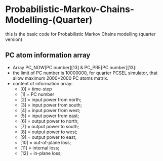 # Probabilistic-Markov-Chains-Modelling-(Quarter)
this is the basic code for Probabilistic Markov Chains modelling (quarter version)

## PC atom information array
* Array PC_NOW[PC number][13] & PC_PRE[PC number][13]:
* the limit of PC number is 10000000, for quarter PCSEL simulator, that allow maximum 2000*2000 PC atoms matrix.
* content of information array:
  * [0]  = time-step
  * [1]  = PC number
  * [2]  = input power from north;
  * [3]  = input power from south;
  * [4]  = input power from west;
  * [5]  = input power from east;
  * [6]  = output power to north;
  * [7]  = output power to south;
  * [8]  = output power to west;
  * [9]  = output power to east;
  * [10] = out-of-plane loss;
  * [11] = internal loss;
  * [12] = in-plane loss;

